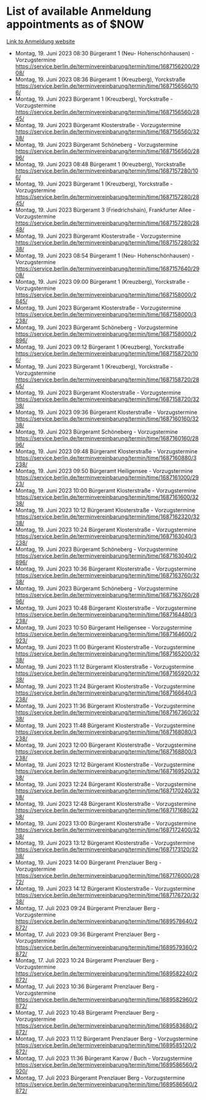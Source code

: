 # List of available Anmeldung appointments as of $NOW
[Link to Anmeldung website](https://service.berlin.de/terminvereinbarung/termin/tag.php?termin=1&anliegen[]=120686&dienstleisterlist=122210,122217,327316,122219,327312,122227,327314,122231,327346,122243,327348,122254,122252,329742,122260,329745,122262,329748,122271,327278,122273,327274,122277,327276,330436,122280,327294,122282,327290,122284,327292,122291,327270,122285,327266,122286,327264,122296,327268,150230,329760,122297,327286,122294,327284,122312,329763,122314,329775,122304,327330,122311,327334,122309,327332,317869,122281,327352,122279,329772,122283,122276,327324,122274,327326,122267,329766,122246,327318,122251,327320,122257,327322,122208,327298,122226,327300&herkunft=http%3A%2F%2Fservice.berlin.de%2Fdienstleistung%2F120686%2F)
- Montag, 19. Juni 2023 08:30 Bürgeramt 1 (Neu- Hohenschönhausen) - Vorzugstermine https://service.berlin.de/terminvereinbarung/termin/time/1687156200/2908/
- Montag, 19. Juni 2023 08:36 Bürgeramt 1 (Kreuzberg), Yorckstraße https://service.berlin.de/terminvereinbarung/termin/time/1687156560/106/
- Montag, 19. Juni 2023  Bürgeramt 1 (Kreuzberg), Yorckstraße - Vorzugstermine https://service.berlin.de/terminvereinbarung/termin/time/1687156560/2845/
- Montag, 19. Juni 2023  Bürgeramt Klosterstraße - Vorzugstermine https://service.berlin.de/terminvereinbarung/termin/time/1687156560/3238/
- Montag, 19. Juni 2023  Bürgeramt Schöneberg - Vorzugstermine https://service.berlin.de/terminvereinbarung/termin/time/1687156560/2896/
- Montag, 19. Juni 2023 08:48 Bürgeramt 1 (Kreuzberg), Yorckstraße https://service.berlin.de/terminvereinbarung/termin/time/1687157280/106/
- Montag, 19. Juni 2023  Bürgeramt 1 (Kreuzberg), Yorckstraße - Vorzugstermine https://service.berlin.de/terminvereinbarung/termin/time/1687157280/2845/
- Montag, 19. Juni 2023  Bürgeramt 3 (Friedrichshain), Frankfurter Allee - Vorzugstermine https://service.berlin.de/terminvereinbarung/termin/time/1687157280/2848/
- Montag, 19. Juni 2023  Bürgeramt Klosterstraße - Vorzugstermine https://service.berlin.de/terminvereinbarung/termin/time/1687157280/3238/
- Montag, 19. Juni 2023 08:54 Bürgeramt 1 (Neu- Hohenschönhausen) - Vorzugstermine https://service.berlin.de/terminvereinbarung/termin/time/1687157640/2908/
- Montag, 19. Juni 2023 09:00 Bürgeramt 1 (Kreuzberg), Yorckstraße - Vorzugstermine https://service.berlin.de/terminvereinbarung/termin/time/1687158000/2845/
- Montag, 19. Juni 2023  Bürgeramt Klosterstraße - Vorzugstermine https://service.berlin.de/terminvereinbarung/termin/time/1687158000/3238/
- Montag, 19. Juni 2023  Bürgeramt Schöneberg - Vorzugstermine https://service.berlin.de/terminvereinbarung/termin/time/1687158000/2896/
- Montag, 19. Juni 2023 09:12 Bürgeramt 1 (Kreuzberg), Yorckstraße https://service.berlin.de/terminvereinbarung/termin/time/1687158720/106/
- Montag, 19. Juni 2023  Bürgeramt 1 (Kreuzberg), Yorckstraße - Vorzugstermine https://service.berlin.de/terminvereinbarung/termin/time/1687158720/2845/
- Montag, 19. Juni 2023  Bürgeramt Klosterstraße - Vorzugstermine https://service.berlin.de/terminvereinbarung/termin/time/1687158720/3238/
- Montag, 19. Juni 2023 09:36 Bürgeramt Klosterstraße - Vorzugstermine https://service.berlin.de/terminvereinbarung/termin/time/1687160160/3238/
- Montag, 19. Juni 2023  Bürgeramt Schöneberg - Vorzugstermine https://service.berlin.de/terminvereinbarung/termin/time/1687160160/2896/
- Montag, 19. Juni 2023 09:48 Bürgeramt Klosterstraße - Vorzugstermine https://service.berlin.de/terminvereinbarung/termin/time/1687160880/3238/
- Montag, 19. Juni 2023 09:50 Bürgeramt Heiligensee - Vorzugstermine https://service.berlin.de/terminvereinbarung/termin/time/1687161000/2923/
- Montag, 19. Juni 2023 10:00 Bürgeramt Klosterstraße - Vorzugstermine https://service.berlin.de/terminvereinbarung/termin/time/1687161600/3238/
- Montag, 19. Juni 2023 10:12 Bürgeramt Klosterstraße - Vorzugstermine https://service.berlin.de/terminvereinbarung/termin/time/1687162320/3238/
- Montag, 19. Juni 2023 10:24 Bürgeramt Klosterstraße - Vorzugstermine https://service.berlin.de/terminvereinbarung/termin/time/1687163040/3238/
- Montag, 19. Juni 2023  Bürgeramt Schöneberg - Vorzugstermine https://service.berlin.de/terminvereinbarung/termin/time/1687163040/2896/
- Montag, 19. Juni 2023 10:36 Bürgeramt Klosterstraße - Vorzugstermine https://service.berlin.de/terminvereinbarung/termin/time/1687163760/3238/
- Montag, 19. Juni 2023  Bürgeramt Schöneberg - Vorzugstermine https://service.berlin.de/terminvereinbarung/termin/time/1687163760/2896/
- Montag, 19. Juni 2023 10:48 Bürgeramt Klosterstraße - Vorzugstermine https://service.berlin.de/terminvereinbarung/termin/time/1687164480/3238/
- Montag, 19. Juni 2023 10:50 Bürgeramt Heiligensee - Vorzugstermine https://service.berlin.de/terminvereinbarung/termin/time/1687164600/2923/
- Montag, 19. Juni 2023 11:00 Bürgeramt Klosterstraße - Vorzugstermine https://service.berlin.de/terminvereinbarung/termin/time/1687165200/3238/
- Montag, 19. Juni 2023 11:12 Bürgeramt Klosterstraße - Vorzugstermine https://service.berlin.de/terminvereinbarung/termin/time/1687165920/3238/
- Montag, 19. Juni 2023 11:24 Bürgeramt Klosterstraße - Vorzugstermine https://service.berlin.de/terminvereinbarung/termin/time/1687166640/3238/
- Montag, 19. Juni 2023 11:36 Bürgeramt Klosterstraße - Vorzugstermine https://service.berlin.de/terminvereinbarung/termin/time/1687167360/3238/
- Montag, 19. Juni 2023 11:48 Bürgeramt Klosterstraße - Vorzugstermine https://service.berlin.de/terminvereinbarung/termin/time/1687168080/3238/
- Montag, 19. Juni 2023 12:00 Bürgeramt Klosterstraße - Vorzugstermine https://service.berlin.de/terminvereinbarung/termin/time/1687168800/3238/
- Montag, 19. Juni 2023 12:12 Bürgeramt Klosterstraße - Vorzugstermine https://service.berlin.de/terminvereinbarung/termin/time/1687169520/3238/
- Montag, 19. Juni 2023 12:24 Bürgeramt Klosterstraße - Vorzugstermine https://service.berlin.de/terminvereinbarung/termin/time/1687170240/3238/
- Montag, 19. Juni 2023 12:48 Bürgeramt Klosterstraße - Vorzugstermine https://service.berlin.de/terminvereinbarung/termin/time/1687171680/3238/
- Montag, 19. Juni 2023 13:00 Bürgeramt Klosterstraße - Vorzugstermine https://service.berlin.de/terminvereinbarung/termin/time/1687172400/3238/
- Montag, 19. Juni 2023 13:12 Bürgeramt Klosterstraße - Vorzugstermine https://service.berlin.de/terminvereinbarung/termin/time/1687173120/3238/
- Montag, 19. Juni 2023 14:00 Bürgeramt Prenzlauer Berg - Vorzugstermine https://service.berlin.de/terminvereinbarung/termin/time/1687176000/2872/
- Montag, 19. Juni 2023 14:12 Bürgeramt Klosterstraße - Vorzugstermine https://service.berlin.de/terminvereinbarung/termin/time/1687176720/3238/
- Montag, 17. Juli 2023 09:24 Bürgeramt Prenzlauer Berg - Vorzugstermine https://service.berlin.de/terminvereinbarung/termin/time/1689578640/2872/
- Montag, 17. Juli 2023 09:36 Bürgeramt Prenzlauer Berg - Vorzugstermine https://service.berlin.de/terminvereinbarung/termin/time/1689579360/2872/
- Montag, 17. Juli 2023 10:24 Bürgeramt Prenzlauer Berg - Vorzugstermine https://service.berlin.de/terminvereinbarung/termin/time/1689582240/2872/
- Montag, 17. Juli 2023 10:36 Bürgeramt Prenzlauer Berg - Vorzugstermine https://service.berlin.de/terminvereinbarung/termin/time/1689582960/2872/
- Montag, 17. Juli 2023 10:48 Bürgeramt Prenzlauer Berg - Vorzugstermine https://service.berlin.de/terminvereinbarung/termin/time/1689583680/2872/
- Montag, 17. Juli 2023 11:12 Bürgeramt Prenzlauer Berg - Vorzugstermine https://service.berlin.de/terminvereinbarung/termin/time/1689585120/2872/
- Montag, 17. Juli 2023 11:36 Bürgeramt Karow / Buch - Vorzugstermine https://service.berlin.de/terminvereinbarung/termin/time/1689586560/2920/
- Montag, 17. Juli 2023  Bürgeramt Prenzlauer Berg - Vorzugstermine https://service.berlin.de/terminvereinbarung/termin/time/1689586560/2872/
